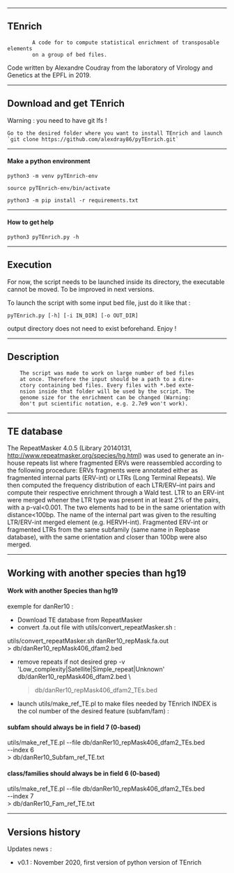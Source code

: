 _________________________________________________________________________________
## TEnrich ##

            A code for to compute statistical enrichment of transposable elements
            on a group of bed files. 

Code written by Alexandre Coudray from the
laboratory of Virology and Genetics at the EPFL in 2019.

_________________________________________________________________________________
## Download and get TEnrich ##

Warning : you need to have git lfs !
    
    Go to the desired folder where you want to install TEnrich and launch 
    `git clone https://github.com/alexdray86/pyTEnrich.git`

_________________________________________________________________________________

#### Make a python environment #### 
`python3 -m venv pyTEnrich-env`

`source pyTEnrich-env/bin/activate`

`python3 -m pip install -r requirements.txt`

_________________________________________________________________________________
#### How to get help ####

`python3 pyTEnrich.py -h`

_________________________________________________________________________________
## Execution ##
For now, the script needs to be launched inside its directory, the executable
cannot be moved. To be improved in next versions.

To launch the script with some input bed file, just do it like that :

`pyTEnrich.py [-h] [-i IN_DIR] [-o OUT_DIR]`

output directory does not need to exist beforehand. Enjoy !
_________________________________________________________________________________
## Description ##

        The script was made to work on large number of bed files
        at once. Therefore the input should be a path to a dire-
        ctory containing bed files. Every files with *.bed exte-
        nsion inside that folder will be used by the script. The
        genome size for the enrichment can be changed (Warning:
        don't put scientific notation, e.g. 2.7e9 won't work). 

_________________________________________________________________________________
## TE database ##

The RepeatMasker 4.0.5 (Library 20140131, http://www.repeatmasker.org/species/hg.html) was used to generate an in-house repeats list where fragmented ERVs were reassembled according to the following procedure: ERVs fragments were annotated either as fragmented internal parts (ERV-int) or LTRs (Long Terminal Repeats). We then computed the frequency distribution of each LTR/ERV–int pairs and compute their respective enrichment through a Wald test. LTR to an ERV-int were merged whener the LTR type was present in at least 2% of the pairs, with a p-val<0.001. The two elements had to be in the same orientation with distance<100bp. The name of the internal part was given to the resulting LTR/ERV-int merged element (e.g. HERVH-int). Fragmented ERV-int or fragmented LTRs from the same subfamily (same name in Repbase database), with the same orientation and closer than 100bp were also merged.

_________________________________________________________________________________
## Working with another species than hg19 ##

#### Work with another Species than hg19 ####
exemple for danRer10 :
- Download TE database from RepeatMasker
- convert .fa.out file with utils/convert_repeatMasker.sh :

utils/convert_repeatMasker.sh danRer10_repMask.fa.out \
    > db/danRer10_repMask406_dfam2.bed

- remove repeats if not desired 
grep -v 'Low_complexity\|Satellite\|Simple_repeat\|Unknown' \
    db/danRer10_repMask406_dfam2.bed \
    > db/danRer10_repMask406_dfam2_TEs.bed 

- launch utils/make_ref_TE.pl to make files needed by TEnrich
INDEX is the col number of the desired feature (subfam/fam) :

#### subfam should always be in field 7 (0-based) ####
utils/make_ref_TE.pl --file db/danRer10_repMask406_dfam2_TEs.bed \
    --index 6 \
    > db/danRer10_Subfam_ref_TE.txt

#### class/families should always be in field 6 (0-based) ####
utils/make_ref_TE.pl --file db/danRer10_repMask406_dfam2_TEs.bed \
    --index 7 \
    > db/danRer10_Fam_ref_TE.txt

_________________________________________________________________________________
## Versions history ##

Updates news :
- v0.1 : November 2020, first version of python version of TEnrich
